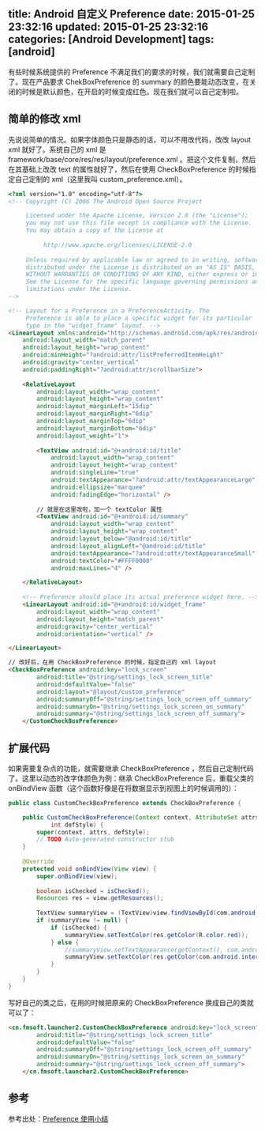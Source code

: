 title: Android 自定义 Preference
date: 2015-01-25 23:32:16
updated: 2015-01-25 23:32:16
categories: [Android Development]
tags: [android]
---

有些时候系统提供的 Preference 不满足我们的要求的时候，我们就需要自己定制了。现在产品要求 ChekBoxPreference 的 summary 的颜色要能动态改变，在关闭的时候是默认颜色，在开启的时候变成红色。现在我们就可以自己定制啦。

## 简单的修改 xml

先说说简单的情况。如果字体颜色只是静态的话，可以不用改代码，改改 layout xml 就好了。系统自己的 xml 是 framework/base/core/res/res/layout/preference.xml 。把这个文件复制，然后在其基础上改改 text 的属性就好了，然后在使用 CheckBoxPreference 的时候指定自己定制的 xml（这里我叫 custom_preference.xml）。

```html
<?xml version="1.0" encoding="utf-8"?>
<!-- Copyright (C) 2006 The Android Open Source Project

     Licensed under the Apache License, Version 2.0 (the "License");
     you may not use this file except in compliance with the License.
     You may obtain a copy of the License at
  
          http://www.apache.org/licenses/LICENSE-2.0
  
     Unless required by applicable law or agreed to in writing, software
     distributed under the License is distributed on an "AS IS" BASIS,
     WITHOUT WARRANTIES OR CONDITIONS OF ANY KIND, either express or implied.
     See the License for the specific language governing permissions and
     limitations under the License.
-->

<!-- Layout for a Preference in a PreferenceActivity. The
     Preference is able to place a specific widget for its particular
     type in the "widget_frame" layout. -->
<LinearLayout xmlns:android="http://schemas.android.com/apk/res/android" 
    android:layout_width="match_parent"
    android:layout_height="wrap_content"
    android:minHeight="?android:attr/listPreferredItemHeight"
    android:gravity="center_vertical"
    android:paddingRight="?android:attr/scrollbarSize">
    
    <RelativeLayout
        android:layout_width="wrap_content"
        android:layout_height="wrap_content"
        android:layout_marginLeft="15dip"
        android:layout_marginRight="6dip"
        android:layout_marginTop="6dip"
        android:layout_marginBottom="6dip"
        android:layout_weight="1">
    
        <TextView android:id="@+android:id/title"
            android:layout_width="wrap_content"
            android:layout_height="wrap_content"
            android:singleLine="true"
            android:textAppearance="?android:attr/textAppearanceLarge"
            android:ellipsize="marquee"
            android:fadingEdge="horizontal" />
            
        // 就是在这里改啦，加一个 textColor 属性
        <TextView android:id="@+android:id/summary"
            android:layout_width="wrap_content"
            android:layout_height="wrap_content"
            android:layout_below="@android:id/title"
            android:layout_alignLeft="@android:id/title"
            android:textAppearance="?android:attr/textAppearanceSmall"
            android:textColor="#FFFF0000" 
            android:maxLines="4" />

    </RelativeLayout>
    
    <!-- Preference should place its actual preference widget here. -->
    <LinearLayout android:id="@+android:id/widget_frame"
        android:layout_width="wrap_content"
        android:layout_height="match_parent"
        android:gravity="center_vertical"
        android:orientation="vertical" />

</LinearLayout>
```

```html
// 改好后，在用 CheckBoxPreference 的时候，指定自己的 xml layout
<CheckBoxPreference android:key="lock_screen" 
    	android:title="@string/settings_lock_screen_title" 
    	android:defaultValue="false" 
        android:layout="@layout/custom_preference"
    	android:summaryOff="@string/settings_lock_screen_off_summary" 
    	android:summaryOn="@string/settings_lock_screen_on_summary" 
    	android:summary="@string/settings_lock_screen_off_summary">
    </CustomCheckBoxPreference>
```

## 扩展代码

如果需要复杂点的功能，就需要继承 CheckBoxPreference ，然后自己定制代码了。这里以动态的改字体颜色为例：继承 CheckBoxPreference 后，重载父类的 onBindView 函数（这个函数好像是在将数据显示到视图上的时候调用的）：

```java
public class CustomCheckBoxPreference extends CheckBoxPreference {

	public CustomCheckBoxPreference(Context context, AttributeSet attrs,
			int defStyle) {
		super(context, attrs, defStyle);
		// TODO Auto-generated constructor stub
	}
	
	@Override
	protected void onBindView(View view) {
		super.onBindView(view);
		
		boolean isChecked = isChecked();
		Resources res = view.getResources();
		
		TextView summaryView = (TextView)view.findViewById(com.android.internal.R.id.summary);
		if (summaryView != null) {
			if (isChecked) {
				summaryView.setTextColor(res.getColor(R.color.red));
			} else {
				//summaryView.setTextAppearance(getContext(), com.android.internal.R.attr.textAppearanceSmall);
				summaryView.setTextColor(res.getColor(com.android.internal.R.color.secondary_text_light));
			}
		}
	}
}
```

写好自己的类之后，在用的时候把原来的 CheckBoxPreference 换成自己的类就可以了：

```html
<cn.fmsoft.launcher2.CustomCheckBoxPreference android:key="lock_screen" 
    	android:title="@string/settings_lock_screen_title" 
    	android:defaultValue="false" 
    	android:summaryOff="@string/settings_lock_screen_off_summary" 
    	android:summaryOn="@string/settings_lock_screen_on_summary" 
    	android:summary="@string/settings_lock_screen_off_summary">
    </cn.fmsoft.launcher2.CustomCheckBoxPreference>
```

## 参考
参考出处：[Preference 使用小结](http://www.cnblogs.com/franksunny/archive/2011/10/21/2219890.html "Preference 使用小结")


